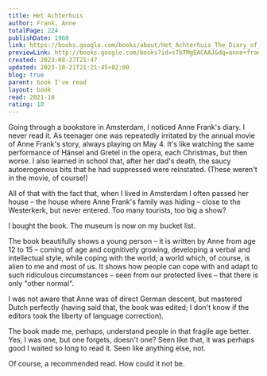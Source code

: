 ```yaml
---
title: Het Achterhuis
author: Frank, Anne
totalPage: 224
publishDate: 1960
link: https://books.google.com/books/about/Het_Achterhuis_The_Diary_of_Anne_Frank.html?hl=&id=sTbTMgEACAAJ
previewLink: http://books.google.com/books?id=sTbTMgEACAAJ&dq=anne+frank,+het+achterhuis&hl=&as_pt=BOOKS&cd=1&source=gbs_api
created: 2023-08-27T21:47
updated: 2023-10-21T21:21:45+02:00
blog: true
parent: book I've read
layout: book
read: 2021-10
rating: 10
---
```

  
Going through a bookstore in Amsterdam, I noticed Anne Frank's diary.  I never read it.  As teenager one was repeatedly irritated by the annual movie of Anne Frank's story, always playing on May 4.  It's like watching the same performance of Hänsel and Gretel in the opera, each Christmas, but then worse.  I also learned in school that, after her dad's death, the saucy autoerogenous bits that he had suppressed were reinstated. (These weren't in the movie, of course!)    
  
All of that with the fact that, when I lived in Amsterdam I often passed her house – the house where Anne Frank's family was hiding – close to the Westerkerk, but never entered. Too many tourists, too big a show?  
  
I bought the book.  The museum is now on my bucket list.  
  
The book beautifully shows a young person – it is written by Anne from age 12 to 15 – coming of age and cognitively growing, developing a verbal and intellectual style, while coping with the world; a world which, of course, is alien to me and most of us. It shows how people can cope with and adapt to such ridiculous circumstances – seen from our protected lives – that there is only "other normal".   
  
I was not aware that Anne was of direct German descent, but mastered Dutch perfectly (having said that, the book was edited; I don't know if the editors took the liberty of language correction).  
  
The book made me, perhaps, understand people in that fragile age better. Yes, I was one, but one forgets, doesn't one?  Seen like that, it was perhaps good I waited so long to read it.  Seen like anything else, not.  
  
Of course, a recommended read.  How could it not be.